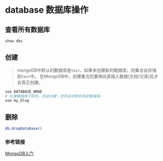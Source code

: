 # database 数据库操作

## 查看所有数据库
  ```bash
  show dbs
  ```

## 创建
  > mongoDB中默认的数据库是`test`，如果未创建新的数据库，则集合会存储到`test`中。
  > 在MongoDB中，创建集合后要再向其插入数据(文档/记录)后才会真正创建。
  ```bash
  use DATABASE_NMAE
  # 如果数据库不存在，则会创建；否则会切换到指定数据库。
  use my_blog
  ```
  
## 删除
  ```bash
  db.dropDatabase()
  ```



### 参考链接
[MongoDB入门](https://cloud.tencent.com/developer/article/2344837)